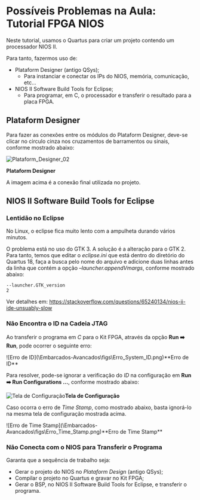 # Possíveis Problemas na Aula: Tutorial FPGA NIOS

Neste tutorial, usamos o Quartus para criar um projeto contendo um processador NIOS II.

Para tanto, fazermos uso de:

- Plataform Designer (antigo QSys);
  - Para instanciar e conectar os IPs do NIOS, memória, comunicação, etc…
- NIOS II Software Build Tools for Eclipse;
  - Para programar, em C, o processador e transferir o resultado para a placa FPGA.



## Plataform Designer

Para fazer as conexões entre os módulos do Plataform Designer,  deve-se clicar no circulo cinza nos cruzamentos de barramentos ou  sinais, conforme mostrado abaixo:

![Plataform_Designer_02](\Embarcados-Avancados\figs\Plataform_Designer_02.png)

**Plataform Designer**

A imagem acima é a conexão final utilizada no projeto.



## NIOS II Software Build Tools for Eclipse

### Lentidão no Eclipse

No Linux, o eclipse fica muito lento com a ampulheta durando vários minutos.

O problema está no uso do GTK 3. A solução é a alteração para o GTK 2. Para tanto, temos que editar o *eclipse.ini* que está dentro do diretório do Quartus 18, faça a busca pelo nome do  arquivo e adicione duas linhas antes da linha que contém a opção *–launcher.appendVmargs*, conforme mostrado abaixo:

```
--launcher.GTK_version
2
```

Ver detalhes em: https://stackoverflow.com/questions/65240134/nios-ii-ide-unsuably-slow



### Não Encontra o ID na Cadeia JTAG

Ao transferir o programa em *C* para o Kit FPGA, através da opção **Run :arrow_right:  Run**, pode ocorrer o seguinte erro:

<p align="left">![Erro de ID](\Embarcados-Avancados\figs\Erro_System_ID.png)**Erro de ID**</p>

Para resolver, pode-se ignorar a verificação do *ID* na configuração em **Run :arrow_right:  Run Configurations …**, conforme mostrado abaixo:

![Tela de Configuração](\Embarcados-Avancados\figs\Run_Configurations-02.png)**Tela de Configuração**

Caso ocorra o erro de *Time Stamp*, como mostrado abaixo, basta ignorá-lo na mesma tela de configuração mostrada acima.

<p align="left">![Erro de Time Stamp](\Embarcados-Avancados\figs\Erro_Time_Stamp.png)**Erro de Time Stamp**</p>



### Não Conecta com o NIOS para Transferir o Programa

Garanta que a sequência de trabalho seja:

- Gerar o projeto do NIOS no *Plataform Design* (antigo QSys);
- Compilar o projeto no Quartus e gravar no Kit FPGA;
- Gerar o BSP, no NIOS II Software Build Tools for Eclipse, e transferir o programa.